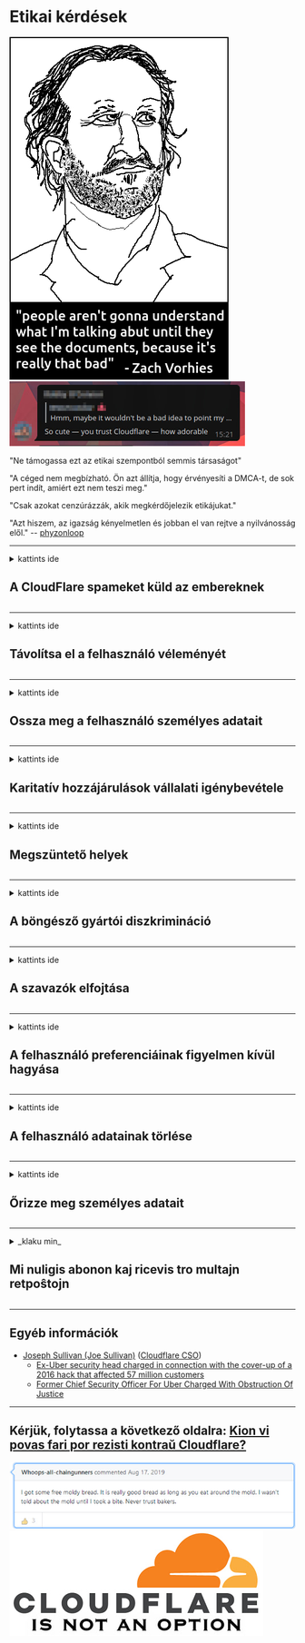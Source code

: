 # Etikai kérdések

![](../image/itsreallythatbad.jpg)
![](../image/telegram/c81238387627b4bfd3dcd60f56d41626.jpg)

"Ne támogassa ezt az etikai szempontból semmis társaságot"

"A céged nem megbízható. Ön azt állítja, hogy érvényesíti a DMCA-t, de sok pert indít, amiért ezt nem teszi meg."

"Csak azokat cenzúrázzák, akik megkérdőjelezik etikájukat."

"Azt hiszem, az igazság kényelmetlen és jobban el van rejtve a nyilvánosság elől."  -- [phyzonloop](https://twitter.com/phyzonloop)


---


<details>
<summary>kattints ide

## A CloudFlare spameket küld az embereknek
</summary>


A Cloudflare spam e-maileket küld nem Cloudflare felhasználóknak.

- Csak azoknak az előfizetőknek küldjön e-mailt, akik részt vettek
- Amikor a felhasználó azt mondja, hogy "stop", akkor hagyja abba az e-mail küldését

Ez ennyire egyszerű. De a Cloudflare nem érdekli.
A Cloudflare szerint szolgáltatásuk használatával minden spamelőt vagy támadót meg lehet állítani.
Hogyan állíthatjuk meg a Cloudflare-t anélkül, hogy aktiválnánk a Cloudflare-t?


| 🖼 | 🖼 |
| --- | --- |
| ![](../image/cfspam01.jpg) | ![](../image/cfspam03.jpg) |
| ![](../image/cfspam02.jpg) | ![](../image/cfspambrittany.jpg)<br>![](../image/cfspamtwtr.jpg) |

</details>

---

<details>
<summary>kattints ide

## Távolítsa el a felhasználó véleményét
</summary>


Cloudflare cenzor negatív vélemények.
Ha Cloudflare-ellenes szöveget tesz közzé a Twitteren, akkor esélye van arra, hogy választ kapjon a Cloudflare alkalmazottjától, hogy "Nem, ez nem".
Ha bármelyik felülvizsgálati webhelyen negatív véleményt tesz közzé, akkor megpróbálják cenzúrázni.


| 🖼 | 🖼 |
| --- | --- |
| ![](../image/cfcenrev_01.jpg)<br>![](../image/cfcenrev_02.jpg) | ![](../image/cfcenrev_03.jpg) |

</details>

---

<details>
<summary>kattints ide

## Ossza meg a felhasználó személyes adatait
</summary>


A Cloudflare-nek hatalmas zaklatási problémája van.
A Cloudflare megosztja azok személyes adatait, akik panaszkodnak a hosztolt webhelyekre.
Néha megkérik, hogy adja meg valódi igazolványát.
Ha nem akarja, hogy zaklassák, bántalmazzák, elkapják vagy megölik, akkor inkább tartózkodjon a Cloudflared webhelyektől.


| 🖼 | 🖼 |
| --- | --- |
| ![](../image/cfdox_what.jpg) | ![](../image/cfdox_swat.jpg) |
| ![](../image/cfdox_kill.jpg) | ![](../image/cfdox_threat.jpg) |
| ![](../image/cfdox_dox.jpg) | ![](../image/cfdox_ex1.jpg)<br>![](../image/cfdox_ex2.jpg) |

</details>

---

<details>
<summary>kattints ide

## Karitatív hozzájárulások vállalati igénybevétele
</summary>


A CloudFlare jótékonysági hozzájárulást kér.
Elég borzasztó, hogy egy amerikai vállalat jótékonysági tevékenységet kérne a jó okokkal rendelkező non-profit szervezetek mellett.
Ha szeretné blokkolni az embereket, vagy pazarolni mások idejét, érdemes rendelnie néhány pizzát a Cloudflare alkalmazottainak.


![](../image/cfdonate.jpg)

</details>

---

<details>
<summary>kattints ide

## Megszüntető helyek
</summary>


Mit fog tenni, ha webhelye hirtelen leáll?
Vannak jelentések arról, hogy a Cloudflare minden figyelmeztetés nélkül, némán törli a felhasználó konfigurációját vagy leállítja a szolgáltatást.
Javasoljuk, hogy keressen jobb szolgáltatót.

![](../image/cftmnt.jpg)

</details>

---

<details>
<summary>kattints ide

## A böngésző gyártói diszkrimináció
</summary>


A CloudFlare kedvezményes bánásmódban részesíti a Firefoxot használókat, miközben ellenséges bánásmódban részesíti a Tor felett nem Tor-Browser felhasználóit.
Azok a Tor-felhasználók, akik jogosan tagadják meg a nem ingyenes javascript végrehajtását, szintén ellenséges bánásmódban részesülnek.
Ez a hozzáférési egyenlőtlenség hálózati semlegességgel való visszaélés és hatalommal való visszaélés.

![](../image/browdifftbcx.gif)

- Bal: Tor böngésző, Jobb: Króm. Ugyanaz az IP-cím.

![](../image/browserdiff.jpg)

- Balra: a Tor böngésző Javascript le van tiltva, a sütik engedélyezve vannak
- Jobbra: Chrome Javascript engedélyezve, Cookie kikapcsolva

![](../image/cfsiryoublocked.jpg)

- QuteBrowser (kisebb böngésző) Tor nélkül (Clearnet IP)

![](../image/lynx_cloudflare.gif)

- Lynx


| ***Böngésző*** | ***Hozzáférés a kezeléshez*** |
| --- | --- |
| Tor Browser (Javascript engedélyezve) | hozzáférés engedélyezett |
| Firefox (Javascript engedélyezve) | a hozzáférés romlott |
| Chromium (Javascript engedélyezve) | a hozzáférés romlott |
| Chromium or Firefox (A Javascript le van tiltva) | hozzáférés megtagadva |
| Chromium or Firefox (A cookie le van tiltva) | hozzáférés megtagadva |
| QuteBrowser | hozzáférés megtagadva |
| lynx | hozzáférés megtagadva |
| w3m | hozzáférés megtagadva |
| wget | hozzáférés megtagadva |


Miért ne használná az Audio gombot az egyszerű kihívás megoldására?

Igen, van egy audio gomb, de ez mindig nem működik Tor felett.
Ezt az üzenetet akkor kapja meg, amikor rákattint:

```
Próbáld újra később
Lehet, hogy számítógépe vagy hálózata automatikus lekérdezéseket küld.
Felhasználóink ​​védelme érdekében kérését jelenleg nem tudjuk feldolgozni.
További részletekért látogasson el a súgó oldalunkra
```

</details>

---

<details>
<summary>kattints ide

## A szavazók elfojtása
</summary>


Az egyesült államokbeli választópolgárok nyilvántartásba veszik a szavazást végső soron az államtitkár honlapján keresztül a lakóhelyük szerinti államban.
A republikánusok által ellenőrzött államtitkárságok a választók elnyomásában vesznek részt az államtitkár webhelyének a Cloudflare-en keresztüli meghatalmazásával.
A Cloudflare Tor-felhasználókkal szembeni ellenséges bánásmódja, MITM-központja mint központosított globális megfigyelési pont, valamint káros szerepe összességében a leendő választókat vonakodik regisztrációtól.
Különösen a liberálisok szokták magáévá tenni a magánéletet.
A választói regisztrációs űrlapok érzékeny információkat gyűjtenek a választók politikai beállítottságáról, személyes címéről, társadalombiztosítási számáról és születési dátumáról.
A legtöbb állam csak ezen információk egy részhalmazát teszi nyilvánosan elérhetővé, de a Cloudflare akkor látja az összes információt, ha valaki regisztrálódik a szavazásra.

Ne feledje, hogy a papíron történő regisztráció nem kerüli meg a Cloudflare-t, mert az állami adatbeviteli alkalmazottak titkára valószínűleg a Cloudflare webhelyet használja az adatok megadásához.

| 🖼 | 🖼 |
| --- | --- |
| ![](../image/cfvotm_01.jpg) | ![](../image/cfvotm_02.jpg) |

- A Change.org egy híres weboldal a szavazatok összegyűjtésére és a cselekvésre.
“az emberek mindenhol kampányokat indítanak, támogatókat mozgósítanak, és a döntéshozókkal dolgoznak a megoldások ösztönzésében.”
Sajnos sokan egyáltalán nem tekinthetik meg a change.org-ot a Cloudflare agresszív szűrője miatt.
A petíció aláírását akadályozzák, így kizárva őket a demokratikus folyamatból.
Más, nem felhőalapú platformok, például az OpenPetition használata segít megoldani a problémát.

| 🖼 | 🖼 |
| --- | --- |
| ![](../image/changeorgasn.jpg) | ![](../image/changeorgtor.jpg) |

- A Cloudflare „athéni projektje” ingyenes vállalati szintű védelmet kínál az állami és helyi választási webhelyeknek.
Azt mondták, hogy "választóik hozzáférhetnek a választási információkhoz és a választók regisztrációjához", de ez hazugság, mert sokan egyszerűen nem tudnak egyáltalán böngészni az oldalon.

</details>

---

<details>
<summary>kattints ide

## A felhasználó preferenciáinak figyelmen kívül hagyása
</summary>


Ha elutasít valamit, akkor arra számít, hogy nem kap erről e-mailt.
A Cloudflare figyelmen kívül hagyja a felhasználó preferenciáit, és az ügyfelek beleegyezése nélkül megosztja az adatokat harmadik felekkel működő vállalatokkal.
Ha az ingyenes csomagot használja, néha e-mailt küld neked, amelyben havi előfizetés megvásárlását kéri.

![](../image/cfviopl_tp.jpg)

</details>

---

<details>
<summary>kattints ide

## A felhasználó adatainak törlése
</summary>


E volt felhőalapú ügyfél blogja szerint a Cloudflare hazudik a számlák törléséről.
Manapság sok vállalat megőrzi adatait, miután bezárta vagy eltávolította fiókját.
A jó cégek többsége említést tesz róla az adatvédelmi irányelveiben.
Cloudflare? Nem.

```
2019-08-05 A CloudFlare megerősítést küldött nekem arról, hogy eltávolították a fiókomat.
2019-10-02 E-mailt kaptam a CloudFlare-től "mert ügyfél vagyok"
```

A Cloudflare nem tudott az "eltávolítás" szóról.
Ha valóban eltávolítják, miért kapott e-mailt ez a volt ügyfél?
Megemlítette azt is, hogy a Cloudflare adatvédelmi szabályzata erről nem tesz említést.

```
Új adatvédelmi irányelvük nem említi az adatok egy évig tartó megőrzését.
```

![](../image/cfviopl_notdel.jpg)

Hogyan bízhat meg a Cloudflare-ben, ha az adatvédelmi irányelveik LIE?

- [Több mint egy év telt el azóta, hogy töröltem a Cloudflare-fiókomat](https://shkspr.mobi/blog/2020/09/dont-trust-cloudflare-with-your-personal-data/)

</details>

---

<details>
<summary>kattints ide

## Őrizze meg személyes adatait
</summary>


A Cloudflare-fiók törlése nehéz.

```
Nyújtson be támogatási jegyet a "Számla" kategória használatával,
és kérje a fiók törlését az üzenet törzsében.
A törlés kérése előtt nem lehet domainje vagy hitelkártyája a fiókjához csatolva.
```

Ezt a megerősítő e-mailt megkapja.

![](../image/cf_deleteandkeep.jpg)

"Megkezdtük a törlési kérelem feldolgozását", de "A személyes adatait továbbra is tároljuk".

Tud "ebben bízni"?


- Hogyan törölheti Cloudflare-fiókját

1. Jelentkezzen be a Cloudflare irányítópultjára.
2. Törölje az összes zónát (tartományt) az irányítópultról.
3. Kattintson a támogatási linkre.
4. Küldjön új jegyet. Mondja meg nekik, hogy le akarja zárni a fiókját.
5. Várjon néhány napot.
6. A Cloudflare munkatársai megerősítést kérnek Öntől és annak okáról, hogy miért döntött úgy, hogy elhagyja a Cloudflare szolgáltatást.
7. Küldjön ismét választ.
8. Várjon néhány napot.
9. Üzenetet kap: Sikeresen töröltük fiókját


</details>

---

<details>
<summary>_klaku min_

## Mi nuligis abonon kaj ricevis tro multajn retpoŝtojn
</summary>


La uzanto nuligis sian 'Cloudflare stream' abonon kaj li ricevas retpoŝtajn memorigilojn ĉiutage por rememorigi lin pri nuligita abono.
Ne estas malaprobita butono. Kiel vi ĉesas ĉi tiun frenezon?

![](../image/barrageemailcancelsubscription.jpg)

Cloudflare diris al ĉi tiu uzanto kontakti subtenteamo kaj peti ĉiujn viajn enhavojn forigi.

- [t](https://web.archive.org/web/20210412165334/https://twitter.com/JohnHaldson/status/1381651569247088650)

</details>

---

## Egyéb információk

- [Joseph Sullivan (Joe Sullivan)](../cloudflare_inc/cloudflare_members.md) ([Cloudflare CSO](https://twitter.com/eastdakota/status/1296522269313785862))
  - [Ex-Uber security head charged in connection with the cover-up of a 2016 hack that affected 57 million customers](https://www.businessinsider.com/uber-data-hack-security-head-joe-sullivan-charged-cover-up-2020-8)
  - [Former Chief Security Officer For Uber Charged With Obstruction Of Justice](https://www.justice.gov/usao-ndca/pr/former-chief-security-officer-uber-charged-obstruction-justice)


---


## Kérjük, folytassa a következő oldalra:   [Kion vi povas fari por rezisti kontraŭ Cloudflare?](hu.action.md)

![](../image/freemoldybread.jpg)
![](../image/cfisnotanoption.jpg)
